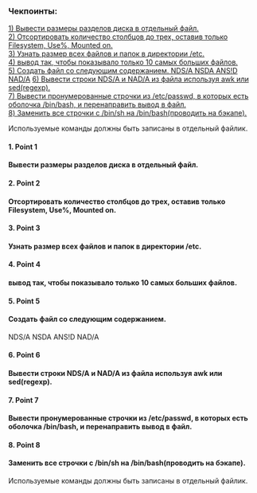 ### Чекпоинты:

[1) Вывести размеры разделов диска в отдельный файл.](#Point-1)  
[2) Отсортировать количество столбцов до трех, оставив только Filesystem, Use%, Mounted on.](#Point-2)  
[3) Узнать размер всех файлов и папок в директории /etc. ](#Point-3)  
[4)  вывод так, чтобы показывало только 10 самых больших файлов.](#Point-4)  
[5) Cоздать файл со следующим содержанием.
NDS/A
NSDA
ANS!D
NAD/A](#Point-5)
[6) Вывести строки NDS/A и NAD/A из файла используя awk или sed(regexp).](#Point-6)  
[7) Вывести пронумерованные строчки из /etc/passwd, в которых есть оболочка /bin/bash, и перенаправить вывод в файл.](Point-7#)  
[8) Заменить все строчки с /bin/sh на /bin/bash(проводить на бэкапе).](#Point-8)  

 Используемые команды должны быть записаны в отдельный файлик.


#### 1. Point 1 
#### Вывести размеры разделов диска в отдельный файл.

#### 2. Point 2 
#### Отсортировать количество столбцов до трех, оставив только Filesystem, Use%, Mounted on.

#### 3. Point 3  
#### Узнать размер всех файлов и папок в директории /etc. 

#### 4. Point 4  
#### вывод так, чтобы показывало только 10 самых больших файлов.

#### 5. Point 5 
#### Cоздать файл со следующим содержанием. 
NDS/A
NSDA
ANS!D
NAD/A

#### 6. Point 6 
#### Вывести строки NDS/A и NAD/A из файла используя awk или sed(regexp). 

#### 7. Point 7 
#### Вывести пронумерованные строчки из /etc/passwd, в которых есть оболочка /bin/bash, и перенаправить вывод в файл.

#### 8. Point 8 
#### Заменить все строчки с /bin/sh на /bin/bash(проводить на бэкапе).


 Используемые команды должны быть записаны в отдельный файлик.
